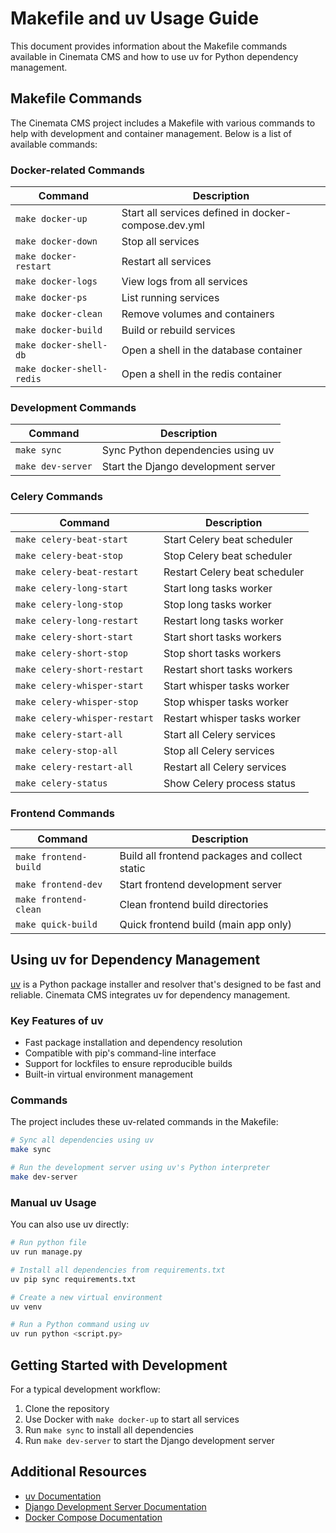 # Makefile and uv Usage Guide

This document provides information about the Makefile commands available in Cinemata CMS and how to use uv for Python dependency management.

## Makefile Commands

The Cinemata CMS project includes a Makefile with various commands to help with development and container management. Below is a list of available commands:

### Docker-related Commands

| Command | Description |
|---------|-------------|
| `make docker-up` | Start all services defined in docker-compose.dev.yml |
| `make docker-down` | Stop all services |
| `make docker-restart` | Restart all services |
| `make docker-logs` | View logs from all services |
| `make docker-ps` | List running services |
| `make docker-clean` | Remove volumes and containers |
| `make docker-build` | Build or rebuild services |
| `make docker-shell-db` | Open a shell in the database container |
| `make docker-shell-redis` | Open a shell in the redis container |

### Development Commands

| Command | Description |
|---------|-------------|
| `make sync` | Sync Python dependencies using uv |
| `make dev-server` | Start the Django development server |

### Celery Commands

| Command | Description |
|---------|-------------|
| `make celery-beat-start` | Start Celery beat scheduler |
| `make celery-beat-stop` | Stop Celery beat scheduler |
| `make celery-beat-restart` | Restart Celery beat scheduler |
| `make celery-long-start` | Start long tasks worker |
| `make celery-long-stop` | Stop long tasks worker |
| `make celery-long-restart` | Restart long tasks worker |
| `make celery-short-start` | Start short tasks workers |
| `make celery-short-stop` | Stop short tasks workers |
| `make celery-short-restart` | Restart short tasks workers |
| `make celery-whisper-start` | Start whisper tasks worker |
| `make celery-whisper-stop` | Stop whisper tasks worker |
| `make celery-whisper-restart` | Restart whisper tasks worker |
| `make celery-start-all` | Start all Celery services |
| `make celery-stop-all` | Stop all Celery services |
| `make celery-restart-all` | Restart all Celery services |
| `make celery-status` | Show Celery process status |

### Frontend Commands

| Command | Description |
|---------|-------------|
| `make frontend-build` | Build all frontend packages and collect static |
| `make frontend-dev` | Start frontend development server |
| `make frontend-clean` | Clean frontend build directories |
| `make quick-build` | Quick frontend build (main app only) |

## Using uv for Dependency Management

[uv](https://github.com/astral-sh/uv) is a Python package installer and resolver that's designed to be fast and reliable. Cinemata CMS integrates uv for dependency management.

### Key Features of uv

- Fast package installation and dependency resolution
- Compatible with pip's command-line interface
- Support for lockfiles to ensure reproducible builds
- Built-in virtual environment management

### Commands

The project includes these uv-related commands in the Makefile:

```bash
# Sync all dependencies using uv
make sync

# Run the development server using uv's Python interpreter
make dev-server
```

### Manual uv Usage

You can also use uv directly:

```bash
# Run python file
uv run manage.py

# Install all dependencies from requirements.txt
uv pip sync requirements.txt

# Create a new virtual environment
uv venv

# Run a Python command using uv
uv run python <script.py>
```

## Getting Started with Development

For a typical development workflow:

1. Clone the repository
2. Use Docker with `make docker-up` to start all services
3. Run `make sync` to install all dependencies
4. Run `make dev-server` to start the Django development server

## Additional Resources

- [uv Documentation](https://github.com/astral-sh/uv)
- [Django Development Server Documentation](https://docs.djangoproject.com/en/5.2/ref/django-admin/#runserver)
- [Docker Compose Documentation](https://docs.docker.com/compose/)
